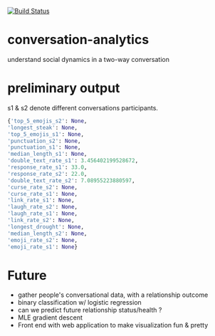 [![Build Status](https://travis-ci.org/weAllWeGot/conversation-analytics.svg?branch=master)](https://travis-ci.org/weAllWeGot/conversation-analytics)

# conversation-analytics
understand social dynamics in a two-way conversation

# preliminary output
s1 & s2 denote different conversations participants.
```python
{'top_5_emojis_s2': None, 
'longest_steak': None, 
'top_5_emojis_s1': None, 
'punctuation_s2': None, 
'punctuation_s1': None, 
'median_length_s1': None, 
'double_text_rate_s1': 3.456402199528672, 
'response_rate_s1': 33.0, 
'response_rate_s2': 22.0, 
'double_text_rate_s2': 7.08955223880597, 
'curse_rate_s2': None, 
'curse_rate_s1': None, 
'link_rate_s1': None, 
'laugh_rate_s2': None, 
'laugh_rate_s1': None, 
'link_rate_s2': None, 
'longest_drought': None, 
'median_length_s2': None, 
'emoji_rate_s2': None, 
'emoji_rate_s1': None}
```


# Future
- gather people's conversational data, with a relationship outcome
- binary classification w/ logistic regression 
- can we predict future relationship status/health ?
- MLE gradient descent
- Front end with web application to make visualization fun & pretty

